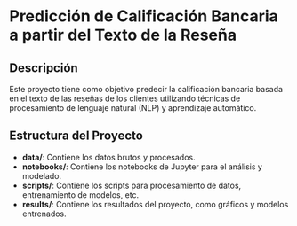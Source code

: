 # Predicción de Calificación Bancaria a partir del Texto de la Reseña

## Descripción
Este proyecto tiene como objetivo predecir la calificación bancaria basada en el texto de las reseñas de los clientes utilizando técnicas de procesamiento de lenguaje natural (NLP) y aprendizaje automático.

## Estructura del Proyecto
- **data/**: Contiene los datos brutos y procesados.
- **notebooks/**: Contiene los notebooks de Jupyter para el análisis y modelado.
- **scripts/**: Contiene los scripts para procesamiento de datos, entrenamiento de modelos, etc.
- **results/**: Contiene los resultados del proyecto, como gráficos y modelos entrenados.
